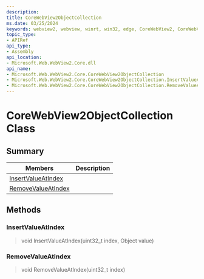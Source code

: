 ```yaml
---
description: 
title: CoreWebView2ObjectCollection
ms.date: 03/25/2024
keywords: webview2, webview, winrt, win32, edge, CoreWebView2, CoreWebView2Controller, browser control, edge html, CoreWebView2ObjectCollection
topic_type:
- APIRef
api_type:
- Assembly
api_location:
- Microsoft.Web.WebView2.Core.dll
api_name:
- Microsoft.Web.WebView2.Core.CoreWebView2ObjectCollection
- Microsoft.Web.WebView2.Core.CoreWebView2ObjectCollection.InsertValueAtIndex
- Microsoft.Web.WebView2.Core.CoreWebView2ObjectCollection.RemoveValueAtIndex
---
```


# CoreWebView2ObjectCollection Class



## Summary

Members|Description
--|--
[InsertValueAtIndex](#insertvalueatindex) | 
[RemoveValueAtIndex](#removevalueatindex) | 



## Methods

### InsertValueAtIndex

> void InsertValueAtIndex(uint32_t index, Object value)



### RemoveValueAtIndex

> void RemoveValueAtIndex(uint32_t index)




